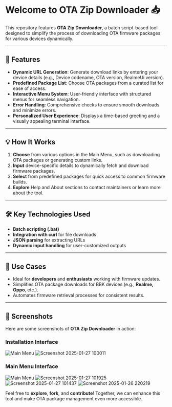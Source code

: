 # **Welcome to OTA Zip Downloader 📥**

This repository features **OTA Zip Downloader**, a batch script-based tool designed to simplify the process of downloading OTA firmware packages for various devices dynamically.

---

## 🚀 **Features**
- **Dynamic URL Generation**: Generate download links by entering your device details (e.g., Device codename, OTA version, RealmeUi version).
- **Predefined Package List**: Choose OTA packages from a curated list for ease of access.
- **Interactive Menu System**: User-friendly interface with structured menus for seamless navigation.
- **Error Handling**: Comprehensive checks to ensure smooth downloads and minimize errors.
- **Personalized User Experience**: Displays a time-based greeting and a visually appealing terminal interface.

---

## 💡 **How It Works**
1. **Choose** from various options in the Main Menu, such as downloading OTA packages or generating custom links.
2. **Input** device-specific details to dynamically fetch and download firmware packages.
3. **Select** from predefined packages for quick access to common firmware builds.
4. **Explore** Help and About sections to contact maintainers or learn more about the tool.

---

## 🛠️ **Key Technologies Used**
- **Batch scripting (.bat)**
- **Integration with curl** for file downloads
- **JSON parsing** for extracting URLs
- **Dynamic input handling** for user-customized outputs

---

## 🎯 **Use Cases**
- Ideal for **developers** and **enthusiasts** working with firmware updates.
- Simplifies OTA package downloads for BBK devices (e.g., **Realme, Oppo**, etc.).
- Automates firmware retrieval processes for consistent results.

---

## 📸 **Screenshots**

Here are some screenshots of **OTA Zip Downloader** in action:

### Installation Interface
![Main Menu](https://github.com/user-attachments/assets/8ac9b004-4d91-4543-a86b-d3bd1686f28e)
![Screenshot 2025-01-27 100011](https://github.com/user-attachments/assets/eaddb009-d26a-4f87-b7b7-62d99154082a)

### Main Menu Interface
![Main Menu](https://github.com/user-attachments/assets/9f809faf-129f-4fe4-a4eb-006c51035b76)
![Screenshot 2025-01-27 101925](https://github.com/user-attachments/assets/f0105c53-7595-4e7b-ac29-d6bdd5cb2718)
![Screenshot 2025-01-27 101437](https://github.com/user-attachments/assets/a63c7379-8d32-41af-b3bd-b1bb9eccd0ee)
![Screenshot 2025-01-26 220219](https://github.com/user-attachments/assets/1b77f156-b069-4860-867e-a0e3b9859be9)

Feel free to **explore**, **fork**, and **contribute**! Together, we can enhance this tool and make OTA package management even more accessible.
